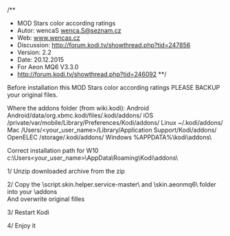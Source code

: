 /**
 * MOD Stars color according ratings
 * Autor: wencaS <wenca.S@seznam.cz>
 * Web: www.wencas.cz
 * Discussion: http://forum.kodi.tv/showthread.php?tid=247856
 * Version: 2.2
 * Date: 20.12.2015
 * For Aeon MQ6 V3.3.0
 * http://forum.kodi.tv/showthread.php?tid=246092
 **/


Before installation this MOD Stars color according ratings PLEASE BACKUP your original files.

Where the addons folder (from wiki.kodi):
Android Android/data/org.xbmc.kodi/files/.kodi/addons/
iOS /private/var/mobile/Library/Preferences/Kodi/addons/
Linux ~/.kodi/addons/
Mac /Users/<your_user_name>/Library/Application Support/Kodi/addons/
OpenELEC /storage/.kodi/addons/
Windows %APPDATA%\kodi\addons\

Correct installation path for W10 c:\Users\<your_user_name>\AppData\Roaming\Kodi\addons\


1/ Unzip downloaded archive from the zip

2/ Copy the \script.skin.helper.service-master\ and \skin.aeonmq6\ folder into your \addons\
	 And overwrite original filles

3/ Restart Kodi

4/ Enjoy it
